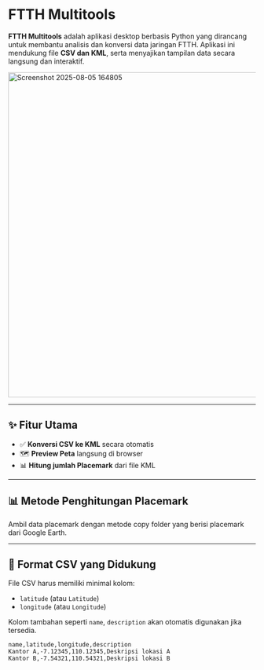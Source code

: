 # FTTH Multitools

**FTTH Multitools** adalah aplikasi desktop berbasis Python yang dirancang untuk membantu analisis dan konversi data jaringan FTTH. Aplikasi ini mendukung file **CSV dan KML**, serta menyajikan tampilan data secara langsung dan interaktif.

<img width="849" height="662" alt="Screenshot 2025-08-05 164805" src="https://github.com/user-attachments/assets/aba012ac-80d6-4e59-9db1-9607b2490d5e" />

---

## ✨ Fitur Utama

- ✅ **Konversi CSV ke KML** secara otomatis
- 🗺️ **Preview Peta** langsung di browser
- 📊 **Hitung jumlah Placemark** dari file KML

---

## 📊 Metode Penghitungan Placemark

Ambil data placemark dengan metode copy folder yang berisi placemark dari Google Earth. 

---

## 📁 Format CSV yang Didukung

File CSV harus memiliki minimal kolom:
- `latitude` (atau `Latitude`)
- `longitude` (atau `Longitude`)

Kolom tambahan seperti `name`, `description` akan otomatis digunakan jika tersedia.

```csv
name,latitude,longitude,description
Kantor A,-7.12345,110.12345,Deskripsi lokasi A
Kantor B,-7.54321,110.54321,Deskripsi lokasi B


